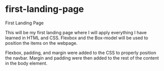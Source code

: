 # first-landing-page
First Landing Page

This will be my first landing page where I will apply everything I have learned in  HTML and CSS. 
Flexbox and the Box-model will be used to position the items on the webpage. 


Flexbox, padding, and margin were added to the CSS to properly position the navbar.
Margin and padding were then added to the rest of the content in the body element.
